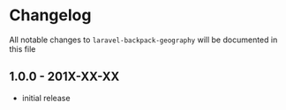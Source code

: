 # Changelog

All notable changes to `laravel-backpack-geography` will be documented in this file

## 1.0.0 - 201X-XX-XX

- initial release
